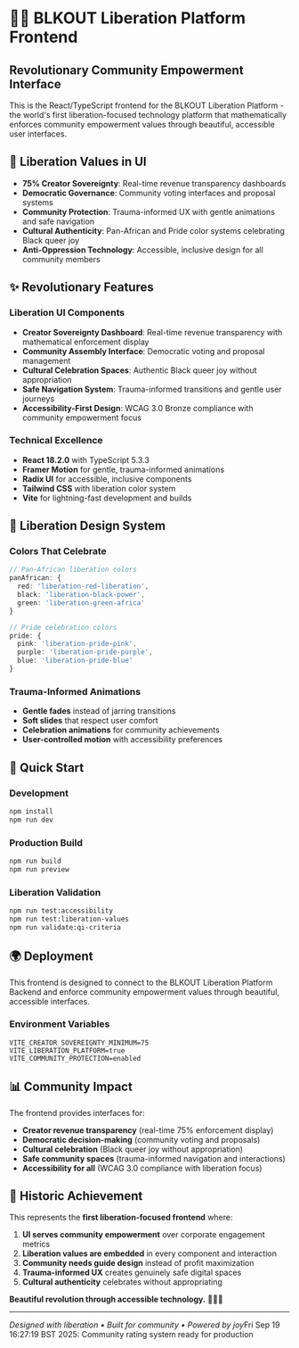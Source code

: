 # 🏴‍☠️ BLKOUT Liberation Platform Frontend

## Revolutionary Community Empowerment Interface

This is the React/TypeScript frontend for the BLKOUT Liberation Platform - the world's first liberation-focused technology platform that mathematically enforces community empowerment values through beautiful, accessible user interfaces.

## 🌈 Liberation Values in UI

- **75% Creator Sovereignty**: Real-time revenue transparency dashboards
- **Democratic Governance**: Community voting interfaces and proposal systems
- **Community Protection**: Trauma-informed UX with gentle animations and safe navigation
- **Cultural Authenticity**: Pan-African and Pride color systems celebrating Black queer joy
- **Anti-Oppression Technology**: Accessible, inclusive design for all community members

## ✨ Revolutionary Features

### Liberation UI Components
- **Creator Sovereignty Dashboard**: Real-time revenue transparency with mathematical enforcement display
- **Community Assembly Interface**: Democratic voting and proposal management
- **Cultural Celebration Spaces**: Authentic Black queer joy without appropriation
- **Safe Navigation System**: Trauma-informed transitions and gentle user journeys
- **Accessibility-First Design**: WCAG 3.0 Bronze compliance with community empowerment focus

### Technical Excellence
- **React 18.2.0** with TypeScript 5.3.3
- **Framer Motion** for gentle, trauma-informed animations
- **Radix UI** for accessible, inclusive components
- **Tailwind CSS** with liberation color system
- **Vite** for lightning-fast development and builds

## 🎨 Liberation Design System

### Colors That Celebrate
```typescript
// Pan-African liberation colors
panAfrican: {
  red: 'liberation-red-liberation',
  black: 'liberation-black-power',
  green: 'liberation-green-africa'
}

// Pride celebration colors
pride: {
  pink: 'liberation-pride-pink',
  purple: 'liberation-pride-purple',
  blue: 'liberation-pride-blue'
}
```

### Trauma-Informed Animations
- **Gentle fades** instead of jarring transitions
- **Soft slides** that respect user comfort
- **Celebration animations** for community achievements
- **User-controlled motion** with accessibility preferences

## 🚀 Quick Start

### Development
```bash
npm install
npm run dev
```

### Production Build
```bash
npm run build
npm run preview
```

### Liberation Validation
```bash
npm run test:accessibility
npm run test:liberation-values
npm run validate:qi-criteria
```

## 🌍 Deployment

This frontend is designed to connect to the BLKOUT Liberation Platform Backend and enforce community empowerment values through beautiful, accessible interfaces.

### Environment Variables
```env
VITE_CREATOR_SOVEREIGNTY_MINIMUM=75
VITE_LIBERATION_PLATFORM=true
VITE_COMMUNITY_PROTECTION=enabled
```

## 📊 Community Impact

The frontend provides interfaces for:
- **Creator revenue transparency** (real-time 75% enforcement display)
- **Democratic decision-making** (community voting and proposals)
- **Cultural celebration** (Black queer joy without appropriation)
- **Safe community spaces** (trauma-informed navigation and interactions)
- **Accessibility for all** (WCAG 3.0 compliance with liberation focus)

## 🎊 Historic Achievement

This represents the **first liberation-focused frontend** where:
1. **UI serves community empowerment** over corporate engagement metrics
2. **Liberation values are embedded** in every component and interaction
3. **Community needs guide design** instead of profit maximization
4. **Trauma-informed UX** creates genuinely safe digital spaces
5. **Cultural authenticity** celebrates without appropriating

**Beautiful revolution through accessible technology.** ✊🏿🌈

---

*Designed with liberation • Built for community • Powered by joy*Fri Sep 19 16:27:19 BST 2025: Community rating system ready for production
